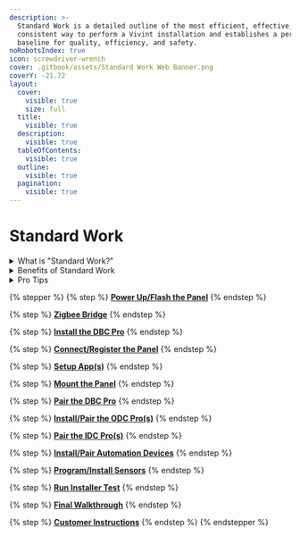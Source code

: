 ```yaml
---
description: >-
  Standard Work is a detailed outline of the most efficient, effective, and
  consistent way to perform a Vivint installation and establishes a performance
  baseline for quality, efficiency, and safety.
noRobotsIndex: true
icon: screwdriver-wrench
cover: .gitbook/assets/Standard Work Web Banner.png
coverY: -21.72
layout:
  cover:
    visible: true
    size: full
  title:
    visible: true
  description:
    visible: true
  tableOfContents:
    visible: true
  outline:
    visible: true
  pagination:
    visible: true
---
```


# Standard Work

<details>

<summary>What is "Standard Work?"</summary>

**Standard Work** is a detailed and documented description of the most efficient, effective, and consistent way to perform a specific task or process. Standard Work establishes a baseline for how tasks should be performed, ensuring quality, efficiency, and safety while providing a foundation for continuous improvement.

</details>

<details>

<summary>Benefits of Standard Work</summary>

* **Consistency:** Reduces variability and ensures tasks are performed uniformly.
* **Quality Improvement:** Minimizes errors and defects.
* **Efficiency:** Identifies and eliminates waste in processes.
* **Training:** Serves as a guide for training employees.

</details>

<details>

<summary>Pro Tips</summary>

* Always follow all [Safety protocols](https://prosource.vivint.com/sop-library/#button-general_safety).
* Multi-task while waiting for updates to complete.
* **DO NOT** pair any devices with the panel on battery power.

</details>

{% stepper %}
{% step %}
[**Power Up/Flash the Panel**](home/power-up-flash-the-panel.md)
{% endstep %}

{% step %}
[**Zigbee Bridge**](home/zigbee-bridge.md)
{% endstep %}

{% step %}
[**Install the DBC Pro**](home/install-the-dbc-pro.md)
{% endstep %}

{% step %}
[**Connect/Register the Panel**](home/connect-register-the-panel.md)
{% endstep %}

{% step %}
[**Setup App(s)**](home/setup-app-s.md)
{% endstep %}

{% step %}
[**Mount the Panel**](home/mount-the-panel.md)
{% endstep %}

{% step %}
[**Pair the DBC Pro**](home/pair-the-dbc-pro.md)
{% endstep %}

{% step %}
[**Install/Pair the ODC Pro(s)**](home/install-pair-the-odc-pro-s.md)
{% endstep %}

{% step %}
[**Pair the IDC Pro(s)**](home/pair-the-idc-pro-s.md)
{% endstep %}

{% step %}
[**Install/Pair Automation Devices**](home/install-pair-automation-devices.md)
{% endstep %}

{% step %}
[**Program/Install Sensors**](home/program-install-sensors.md)
{% endstep %}

{% step %}
[**Run Installer Test**](home/run-installer-test.md)
{% endstep %}

{% step %}
[**Final Walkthrough**](home/final-walktghrough.md)
{% endstep %}

{% step %}
[**Customer Instructions**](home/customer-instructions.md)
{% endstep %}
{% endstepper %}
